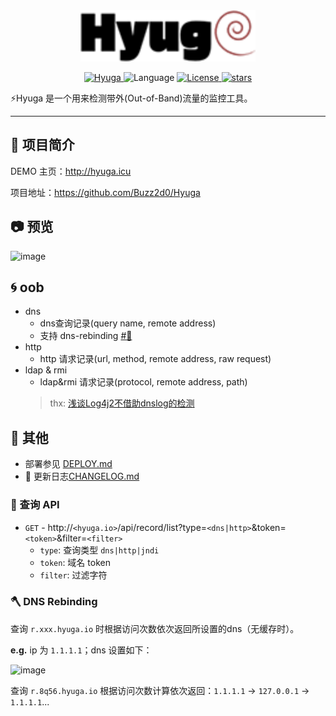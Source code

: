 <div align="center" >
    <img src="./docs/hyuga.png" width="280" alt="Hyuga" />
</div>
<p align="center">
    <a href="https://github.com/Buzz2d0/Hyuga">
        <img alt="Hyuga" src="https://img.shields.io/badge/Hyuga-3.0.1-yellow"/>
    </a>
    <img src="https://img.shields.io/badge/Language-Golang-blue" alt="Language" />
    <a href="https://github.com/Buzz2d0/Hyuga/blob/master/LICENSE">
        <img alt="License" src="https://img.shields.io/github/license/Buzz2d0/Hyuga"/>
    </a>
    <a href="https://github.com/Buzz2d0/Hyuga/stargazers">
        <img alt="stars" src="https://img.shields.io/github/stars/Buzz2d0/Hyuga"/>
    </a>
 </p>

⚡️Hyuga 是一个用来检测带外(Out-of-Band)流量的监控工具。

---
## 🎉 项目简介

DEMO 主页：http://hyuga.icu

项目地址：https://github.com/Buzz2d0/Hyuga

## 📷 预览
<img width="1511" alt="image" src="https://user-images.githubusercontent.com/26270009/157201907-0c6d62b9-4232-457c-a7b4-9dcaee429bd1.png">



## 🌀 oob
- dns
    - dns查询记录(query name, remote address)
    - 支持 dns-rebinding [#🔗](https://github.com/Buzz2d0/Hyuga#-dns-rebinding)
- http 
    - http 请求记录(url, method, remote address, raw request)
- ldap & rmi
    - ldap&rmi 请求记录(protocol, remote address, path) 
    > thx: [浅谈Log4j2不借助dnslog的检测](https://4ra1n.love/post/I_AYmmK2J/)

## 👀 其他
- 部署参见 [DEPLOY.md](./DEPLOY.md)
- 📝 更新日志[CHANGELOG.md](./CHANGELOG.md)

### 🚀 查询 API
- `GET` - http://`<hyuga.io>`/api/record/list?type=`<dns|http>`&token=`<token>`&filter=`<filter>`
    - `type`: 查询类型 `dns|http|jndi`
    - `token`: 域名 token
    - `filter`: 过滤字符

### 🪓 DNS Rebinding
查询 `r.xxx.hyuga.io` 时根据访问次数依次返回所设置的dns（无缓存时）。

**e.g.** ip 为 `1.1.1.1`；dns 设置如下：

<img width="420" alt="image" src="https://user-images.githubusercontent.com/26270009/157200281-06a3752b-5b48-45df-b0c4-864d7fc81b13.png">

查询 `r.8q56.hyuga.io` 根据访问次数计算依次返回：`1.1.1.1` -> `127.0.0.1` -> `1.1.1.1`...
